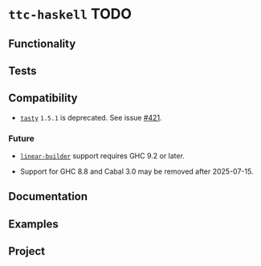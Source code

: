 # `ttc-haskell` TODO

## Functionality

## Tests

## Compatibility

* [`tasty`](https://hackage.haskell.org/package/tasty)
  `1.5.1` is deprecated.  See issue
  [#421](https://github.com/UnkindPartition/tasty/issues/421).

### Future

* [`linear-builder`](https://github.com/Bodigrim/linear-builder)
  support requires GHC 9.2 or later.

* Support for GHC 8.8 and Cabal 3.0 may be removed after 2025-07-15.

## Documentation

## Examples

## Project
